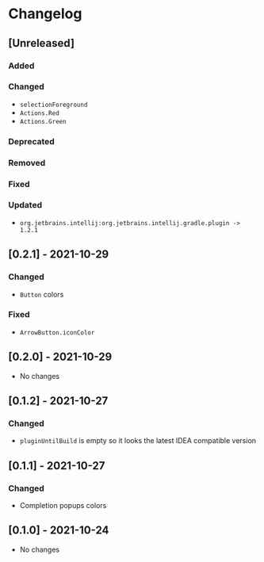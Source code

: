 # Changelog

## [Unreleased]

### Added

### Changed
- `selectionForeground`
- `Actions.Red`
- `Actions.Green`

### Deprecated

### Removed

### Fixed

### Updated
- `org.jetbrains.intellij:org.jetbrains.intellij.gradle.plugin -> 1.2.1`


## [0.2.1] - 2021-10-29

### Changed
- `Button` colors

### Fixed
- `ArrowButton.iconColor`

## [0.2.0] - 2021-10-29
- No changes

## [0.1.2] - 2021-10-27

### Changed
- `pluginUntilBuild` is empty so it looks the latest IDEA compatible version

## [0.1.1] - 2021-10-27

### Changed
- Completion popups colors

## [0.1.0] - 2021-10-24
- No changes
